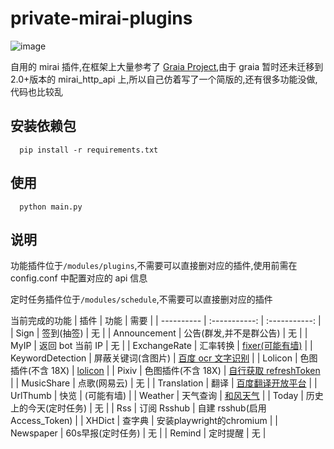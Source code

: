 # private-mirai-plugins

![image](https://img.shields.io/badge/python-3.7+-green.svg)

自用的 mirai 插件,在框架上大量参考了 [Graia Project](https://github.com/GraiaProject/Application),由于 graia 暂时还未迁移到 2.0+版本的 mirai_http_api 上,所以自己仿着写了一个简版的,还有很多功能没做,代码也比较乱

## 安装依赖包

```
  pip install -r requirements.txt
```

## 使用

```
  python main.py
```

## 说明

功能插件位于`/modules/plugins`,不需要可以直接删对应的插件,使用前需在 config.conf 中配置对应的 api 信息

定时任务插件位于`/modules/schedule`,不需要可以直接删对应的插件

当前完成的功能
| 插件 | 功能 | 需要 |
| ---------- | :-----------: | :-----------: |
| Sign | 签到(抽签) | 无 |
| Announcement | 公告(群发,并不是群公告) | 无 |
| MyIP | 返回 bot 当前 IP | 无 |
| ExchangeRate | 汇率转换 | [fixer(可能有墙)](https://fixer.io/) |
| KeywordDetection | 屏蔽关键词(含图片) | [百度 ocr 文字识别](https://cloud.baidu.com/product/ocr_general) |
| Lolicon | 色图插件(不含 18X) | [lolicon](https://api.lolicon.app/#/setu) |
| Pixiv | 色图插件(不含 18X) | [自行获取 refreshToken](https://gist.github.com/ZipFile/c9ebedb224406f4f11845ab700124362) |
| MusicShare | 点歌(网易云) | 无 |
| Translation | 翻译 | [百度翻译开放平台](https://fanyi-api.baidu.com/) |
| UrlThumb | 快览 | (可能有墙) |
| Weather | 天气查询 | [和风天气](https://www.qweather.com/) |
| Today | 历史上的今天(定时任务) | 无 |
| Rss | 订阅 Rsshub | 自建 rsshub(启用 Access_Token) |
| XHDict | 查字典 | 安装playwright的chromium |
| Newspaper | 60s早报(定时任务) | 无 |
| Remind | 定时提醒 | 无 |